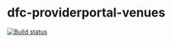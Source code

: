 # dfc-providerportal-venues

[![Build status](https://sfa-gov-uk.visualstudio.com/Digital%20First%20Careers/_apis/build/status/Find%20an%20Opportunity/dfc-providerportal-venues?branchName=master)](https://sfa-gov-uk.visualstudio.com/Digital%20First%20Careers/_build/latest?definitionId=1311)
